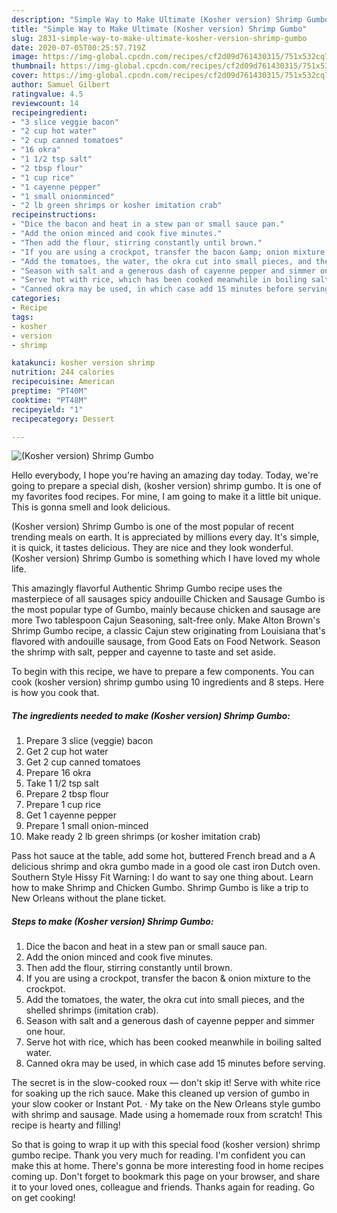 ```yaml
---
description: "Simple Way to Make Ultimate (Kosher version) Shrimp Gumbo"
title: "Simple Way to Make Ultimate (Kosher version) Shrimp Gumbo"
slug: 2831-simple-way-to-make-ultimate-kosher-version-shrimp-gumbo
date: 2020-07-05T00:25:57.719Z
image: https://img-global.cpcdn.com/recipes/cf2d09d761430315/751x532cq70/kosher-version-shrimp-gumbo-recipe-main-photo.jpg
thumbnail: https://img-global.cpcdn.com/recipes/cf2d09d761430315/751x532cq70/kosher-version-shrimp-gumbo-recipe-main-photo.jpg
cover: https://img-global.cpcdn.com/recipes/cf2d09d761430315/751x532cq70/kosher-version-shrimp-gumbo-recipe-main-photo.jpg
author: Samuel Gilbert
ratingvalue: 4.5
reviewcount: 14
recipeingredient:
- "3 slice veggie bacon"
- "2 cup hot water"
- "2 cup canned tomatoes"
- "16 okra"
- "1 1/2 tsp salt"
- "2 tbsp flour"
- "1 cup rice"
- "1 cayenne pepper"
- "1 small onionminced"
- "2 lb green shrimps or kosher imitation crab"
recipeinstructions:
- "Dice the bacon and heat in a stew pan or small sauce pan."
- "Add the onion minced and cook five minutes."
- "Then add the flour, stirring constantly until brown."
- "If you are using a crockpot, transfer the bacon &amp; onion mixture to the crockpot."
- "Add the tomatoes, the water, the okra cut into small pieces, and the shelled shrimps (imitation crab)."
- "Season with salt and a generous dash of cayenne pepper and simmer one hour."
- "Serve hot with rice, which has been cooked meanwhile in boiling salted water."
- "Canned okra may be used, in which case add 15 minutes before serving."
categories:
- Recipe
tags:
- kosher
- version
- shrimp

katakunci: kosher version shrimp 
nutrition: 244 calories
recipecuisine: American
preptime: "PT40M"
cooktime: "PT48M"
recipeyield: "1"
recipecategory: Dessert

---
```



![(Kosher version) Shrimp Gumbo](https://img-global.cpcdn.com/recipes/cf2d09d761430315/751x532cq70/kosher-version-shrimp-gumbo-recipe-main-photo.jpg)

Hello everybody, I hope you're having an amazing day today. Today, we're going to prepare a special dish, (kosher version) shrimp gumbo. It is one of my favorites food recipes. For mine, I am going to make it a little bit unique. This is gonna smell and look delicious.

(Kosher version) Shrimp Gumbo is one of the most popular of recent trending meals on earth. It is appreciated by millions every day. It's simple, it is quick, it tastes delicious. They are nice and they look wonderful. (Kosher version) Shrimp Gumbo is something which I have loved my whole life.

This amazingly flavorful Authentic Shrimp Gumbo recipe uses the masterpiece of all sausages spicy andouille Chicken and Sausage Gumbo is the most popular type of Gumbo, mainly because chicken and sausage are more Two tablespoon Cajun Seasoning, salt-free only. Make Alton Brown&#39;s Shrimp Gumbo recipe, a classic Cajun stew originating from Louisiana that&#39;s flavored with andouille sausage, from Good Eats on Food Network. Season the shrimp with salt, pepper and cayenne to taste and set aside.


To begin with this recipe, we have to prepare a few components. You can cook (kosher version) shrimp gumbo using 10 ingredients and 8 steps. Here is how you cook that.

<!--inarticleads1-->

##### The ingredients needed to make (Kosher version) Shrimp Gumbo:

1. Prepare 3 slice (veggie) bacon
1. Get 2 cup hot water
1. Get 2 cup canned tomatoes
1. Prepare 16 okra
1. Take 1 1/2 tsp salt
1. Prepare 2 tbsp flour
1. Prepare 1 cup rice
1. Get 1 cayenne pepper
1. Prepare 1 small onion-minced
1. Make ready 2 lb green shrimps (or kosher imitation crab)


Pass hot sauce at the table, add some hot, buttered French bread and a A delicious shrimp and okra gumbo made in a good ole cast iron Dutch oven. Southern Style Hissy Fit Warning: I do want to say one thing about. Learn how to make Shrimp and Chicken Gumbo. Shrimp Gumbo is like a trip to New Orleans without the plane ticket. 

<!--inarticleads2-->

##### Steps to make (Kosher version) Shrimp Gumbo:

1. Dice the bacon and heat in a stew pan or small sauce pan.
1. Add the onion minced and cook five minutes.
1. Then add the flour, stirring constantly until brown.
1. If you are using a crockpot, transfer the bacon &amp; onion mixture to the crockpot.
1. Add the tomatoes, the water, the okra cut into small pieces, and the shelled shrimps (imitation crab).
1. Season with salt and a generous dash of cayenne pepper and simmer one hour.
1. Serve hot with rice, which has been cooked meanwhile in boiling salted water.
1. Canned okra may be used, in which case add 15 minutes before serving.


The secret is in the slow-cooked roux — don&#39;t skip it! Serve with white rice for soaking up the rich sauce. Make this cleaned up version of gumbo in your slow cooker or Instant Pot. · My take on the New Orleans style gumbo with shrimp and sausage. Made using a homemade roux from scratch! This recipe is hearty and filling! 

So that is going to wrap it up with this special food (kosher version) shrimp gumbo recipe. Thank you very much for reading. I'm confident you can make this at home. There's gonna be more interesting food in home recipes coming up. Don't forget to bookmark this page on your browser, and share it to your loved ones, colleague and friends. Thanks again for reading. Go on get cooking!
